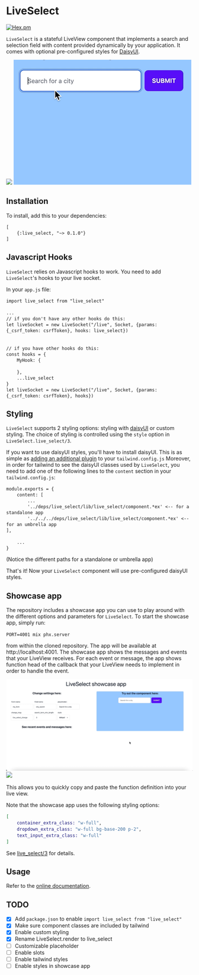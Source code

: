 # LiveSelect

[![Hex.pm](https://img.shields.io/hexpm/v/live_select.svg)](https://hex.pm/packages/live_select)

`LiveSelect` is a stateful LiveView component that implements a search and selection
field with content provided dynamically by your application. It comes with optional pre-configured styles
for [DaisyUI](https://daisyui.com/).

![](assets/demo.gif)
![](priv/static/images/demo.gif)

## Installation

To install, add this to your dependencies:

```
[
    {:live_select, "~> 0.1.0"}
]
```

## Javascript Hooks

`LiveSelect` relies on Javascript hooks to work. You need to add `LiveSelect`'s hooks to your live socket.

In your `app.js` file:

```
import live_select from "live_select"

...
// if you don't have any other hooks do this:
let liveSocket = new LiveSocket("/live", Socket, {params: {_csrf_token: csrfToken}, hooks: live_select})


// if you have other hooks do this:
const hooks = {
    MyHook: {
    
    },
    ...live_select
}
let liveSocket = new LiveSocket("/live", Socket, {params: {_csrf_token: csrfToken}, hooks})
```

## Styling

`LiveSelect` supports 2 styling options: styling with [daisyUI](https://daisyui.com/) or custom styling. The choice
of styling is controlled using the `style` option in `LiveSelect.live_select/3`.

If you want to use daisyUI styles, you'll have to install daisyUI. This is as simple as [adding an additional plugin](https://daisyui.com/docs/install/) to your `tailwind.config.js`
Moreover, in order for tailwind to see the daisyUI classes used by `LiveSelect`, you need to add one of the following lines to the `content` section in your `tailwind.config.js`:

```
module.exports = {
    content: [
        ...
        '../deps/live_select/lib/live_select/component.*ex' <-- for a standalone app
        '../../../deps/live_select/lib/live_select/component.*ex' <-- for an umbrella app
],

    ...
}
```

(Notice the different paths for a standalone or umbrella app)

That's it! Now your `LiveSelect` component will use pre-configured daisyUI styles.

## Showcase app

The repository includes a showcase app you can use to play around with the different options and parameters for `LiveSelect`.
To start the showcase app, simply run:

`PORT=4001 mix phx.server`

from within the cloned repository. The app will be available at http://localhost:4001.
The showcase app shows the messages and events that your LiveView receives. For each event or message, the app shows function head
of the callback that your LiveView needs to implement in order to handle the event.

![](priv/static/images/showcase.gif)
![](assets/showcase.gif)

This allows you to quickly copy and paste the function definition into your live view.

Note that the showcase app uses the following styling options:

```elixir
[
    container_extra_class: "w-full",
    dropdown_extra_class: "w-full bg-base-200 p-2",
    text_input_extra_class: "w-full"
]
```

See [live_select/3](https://hexdocs.pm/live_select/LiveSelect.html#live_select/3) for details.

## Usage

Refer to the [online documentation](https://hexdocs.pm/live_select/LiveSelect.html).

## TODO

 - [X] Add `package.json` to enable `import live_select from "live_select"`
 - [X] Make sure component classes are included by tailwind 
 - [X] Enable custom styling 
 - [X] Rename LiveSelect.render to live_select
 - [ ] Customizable placeholder
 - [ ] Enable slots
 - [ ] Enable tailwind styles
 - [ ] Enable styles in showcase app
